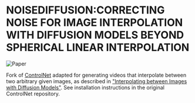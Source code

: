 # NOISEDIFFUSION:CORRECTING NOISE FOR IMAGE INTERPOLATION WITH DIFFUSION MODELS BEYOND SPHERICAL LINEAR INTERPOLATION

![Paper]([https://arxiv.org/abs/2307.12560](https://openreview.net/forum?id=6O3Q6AFUTu&referrer=%5Bthe%20profile%20of%20PengFei%20Zheng%5D(%2Fprofile%3Fid%3D~PengFei_Zheng2)))

Fork of [ControlNet](https://github.com/lllyasviel/ControlNet) adapted for generating videos that interpolate between two arbitrary given images, as described in ["Interpolating between Images with Diffusion Models"](https://clintonjwang.github.io/interpolation). See installation instructions in the original ControlNet repository.
